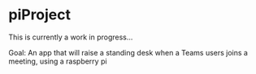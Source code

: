 # piProject

This is currently a work in progress...

Goal: An app that will raise a standing desk when a Teams users joins a meeting, using a raspberry pi
